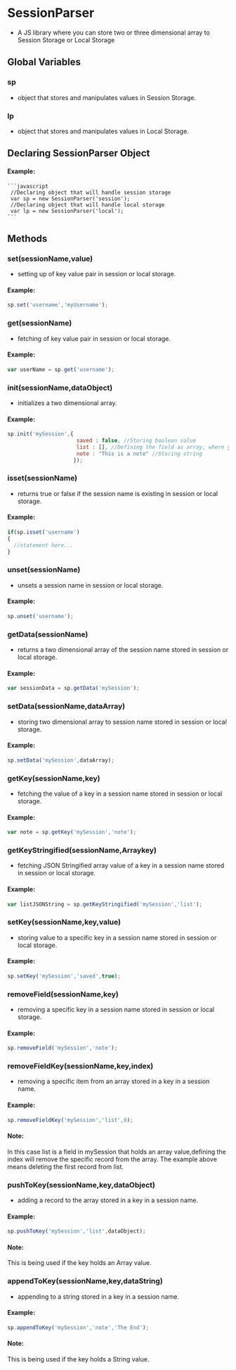 # SessionParser
- A JS library where you can store two or three dimensional array to Session Storage or Local Storage

## Global Variables
### sp
  - object that stores and manipulates values in Session Storage.
### lp
  - object that stores and manipulates values in Local Storage.
  
## Declaring SessionParser Object
#### Example:
    ```javascript
     //Declaring object that will handle session storage
     var sp = new SessionParser('session');
     //Declaring object that will handle local storage
     var lp = new SessionParser('local');
    ```
  
## Methods

### set(sessionName,value)
  - setting up of key value pair in session or local storage.
  #### Example:
  ```javascript
  sp.set('username','myUsername');
  ```
### get(sessionName)
  - fetching of key value pair in session or local storage.
  #### Example:
  ```javascript
  var userName = sp.get('username');
  ```
### init(sessionName,dataObject)
  - initializes a two dimensional array.
  #### Example:
  ```javascript
  sp.init('mySession',{
                        saved : false, //Storing boolean value
                        list : [], //Defining the field as array, where you can push data object later on
                        note : "This is a note" //Storing string
                       });
  ```
### isset(sessionName)
  - returns true or false if the session name is existing in session or local storage.
  #### Example:
  ```javascript
  if(sp.isset('username')
  {
    //statement here...
  }
  ```
### unset(sessionName)
  - unsets a session name in session or local storage.
  #### Example:
  ```javascript
  sp.unset('username');
  ```
### getData(sessionName)
  - returns a two dimensional array of the session name stored in session or local storage.
  #### Example:
  ```javascript
  var sessionData = sp.getData('mySession');
  ```
### setData(sessionName,dataArray)
  - storing two dimensional array to session name stored in session or local storage.
  #### Example:
  ```javascript
  sp.setData('mySession',dataArray);
  ```
### getKey(sessionName,key)
  - fetching the value of a key in a session name stored in session or local storage.
  #### Example:
  ```javascript
  var note = sp.getKey('mySession','note');
  ```
### getKeyStringified(sessionName,Arraykey)
  - fetching JSON Stringified array value of a key in a session name stored in session or local storage.
  #### Example:
  ```javascript
  var listJSONString = sp.getKeyStringified('mySession','list');
  ```
### setKey(sessionName,key,value)
  - storing value to a specific key in a session name stored in session or local storage.
  #### Example:
  ```javascript
  sp.setKey('mySession','saved',true);
  ```
### removeField(sessionName,key)
  - removing a specific key in a session name stored in session or local storage.
  #### Example:
  ```javascript
  sp.removeField('mySession','note');
  ```
### removeFieldKey(sessionName,key,index)
  - removing a specific item from an array stored in a key in a session name.
  #### Example:
  ```javascript
  sp.removeFieldKey('mySession','list',0);
  ```
  #### Note:
  In this case list is a field in mySession that holds an array value,defining the index will remove the specific record from the array. The example above means deleting the first record from list.
  
### pushToKey(sessionName,key,dataObject)
  - adding a record to the array stored in a key in a session name.
  #### Example:
  ```javascript
  sp.pushToKey('mySession','list',dataObject);
  ```
  #### Note:
  This is being used if the key holds an Array value.
  
### appendToKey(sessionName,key,dataString)
  - appending to a string stored in a key in a session name.
  #### Example:
  ```javascript
  sp.appendToKey('mySession','note','The End');
  ```
  #### Note:
  This is being used if the key holds a String value.
